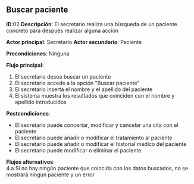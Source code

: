 ## Buscar paciente

**ID**:02  **Descripción**: El secretario realiza una búsqueda de un paciente concreto para después realizar alguna acción

**Actor principal**: Secretario
**Actor secundario**: Paciente


**Precondiciones**: Ninguna

**Flujo principal**:
1. El secretario desea buscar un paciente
2. El secretario accede a la opción "Buscar paciente"
3. El secretario inserta el nombre y el apellido del paciente
4. El sistema muestra los resultados que coinciden con el nombre y apellido introducidos

**Postcondiciones**:
* El secretario puede concertar, modificar y cancelar una cita con el paciente
* El secretario puede añadir o modificar el tratamiento al paciente
* El secretario puede añadir o modificar el historial médico del paciente
* El secretario puede modificar o eliminar el paciente.

**Flujos alternativos**:  
4.a Si no hay ningún paciente que coincida con los datos buscados, no se mostrará ningún paciente y un error
